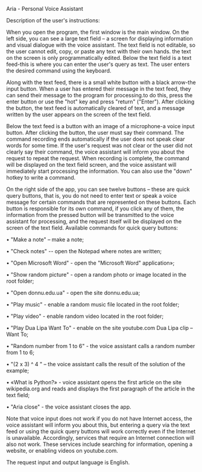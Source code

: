 Aria - Personal Voice Assistant

Description of the user's instructions:

When you open the program, the first window is the main window. On the left side, you can see a large text field – a screen for displaying information and visual dialogue with the voice assistant. The text field is not editable, so the user cannot edit, copy, or paste any text with their own hands. the text on the screen is only programmatically edited.
Below the text field is a text feed-this is where you can enter the user's query as text. The user enters the desired command using the keyboard.

Along with the text feed, there is a small white button with a black arrow-the input button. When a user has entered their message in the text feed, they can send their message to the program for processing.to do this, press the enter button or use the "hot" key and press "return" ("Enter"). After clicking the button, the text feed is automatically cleared of text, and a message written by the user appears on the screen of the text field.

Below the text feed is a button with an image of a microphone-a voice input button. After clicking the button, the user must say their command. The command recording ends automatically if the user does not speak clear words for some time. If the user's request was not clear or the user did not clearly say their command, the voice assistant will inform you about the request to repeat the request. When recording is complete, the command will be displayed on the text field screen, and the voice assistant will immediately start processing the information. You can also use the "down" hotkey to write a command.

On the right side of the app, you can see twelve buttons – these are quick query buttons, that is, you do not need to enter text or speak a voice message for certain commands that are represented on these buttons. Each button is responsible for its own command, if you click any of them, the information from the pressed button will be transmitted to the voice assistant for processing, and the request itself will be displayed on the screen of the text field. Available commands for quick query buttons:

• "Make a note" – make a note;

• "Check notes" -- open the Notepad where notes are written;

• "Open Microsoft Word" - open the "Microsoft Word" application»;

• "Show random picture" - open a random photo or image located in the root folder;

• "Open donnu.edu.ua" - open the site donnu.edu.ua;

• "Play music" - enable a random music file located in the root folder;

• "Play video" - enable random video located in the root folder;

• "Play Dua Lipa Want To" - enable on the site youtube.com Dua Lipa clip – Want To;

• "Random number from 1 to 6" - the voice assistant calls a random number from 1 to 6;

• "(2 x 3) ^ 4 " – the voice assistant calls the result of the solution of the example;

• «What is Python?» - voice assistant opens the first article on the site wikipedia.org and reads and displays the first paragraph of the article in the text field;

• "Aria close" - the voice assistant closes the app.

Note that voice input does not work if you do not have Internet access, the voice assistant will inform you about this, but entering a query via the text feed or using the quick query buttons will work correctly even if the Internet is unavailable. Accordingly, services that require an Internet connection will also not work. These services include searching for information, opening a website, or enabling videos on youtube.com.

The request input and output language is English.
